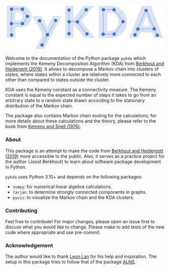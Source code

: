 #
![logo](images/logo.JPG)

Welcome to the documentation of the Python package `pykda` which implements the
Kemeny Decomposition Algorithm (KDA) from [Berkhout and Heidergott (2019)](https://research.vu.nl/ws/portalfiles/portal/104470560/Analysis_of_Markov_influence_graphs.pdf).
 It allows to decompose a Markov chain into clusters of states, 
where states within a cluster are relatively more connected to each other than compared
to states outside the cluster. 

KDA uses the Kemeny constant as a connectivity measure.
The Kemeny constant is equal to the expected number of steps it takes to go from
an arbitrary state to a random state drawn according to the stationary distribution
of the Markov chain.

The package also contains Markov chain tooling for the calculations; for more
details about these calculations and the theory, please refer to the book from
[Kemeny and Snell (1976)](https://link-springer-com.vu-nl.idm.oclc.org/book/9780387901923).

### About

This package is an attempt to make the code from [Berkhout and Heidergott (2019)](https://research.vu.nl/ws/portalfiles/portal/104470560/Analysis_of_Markov_influence_graphs.pdf)
more accessible to the public. Also, it serves as a practice project for the
author (Joost Berkhout) to learn about software package development in Python.

`pykda` uses Python 3.10+ and depends on the following packages:

- `numpy`: for numerical linear algebra calculations.
- `tarjan`: to determine strongly connected components in graphs.
- `pyvis`: to visualize the Markov chain and the KDA clusters.

### Contributing

Feel free to contribute! For major changes, please open an issue first
to discuss what you would like to change.
Please make to add tests of the new code where appropriate 
and use pre-commit.

### Acknowledgement
The author would like to thank [Leon Lan](https://github.com/leonlan) for his help
and inspiration. The setup in this package tries to follow that of the package [ALNS](https://github.com/N-Wouda/ALNS).
